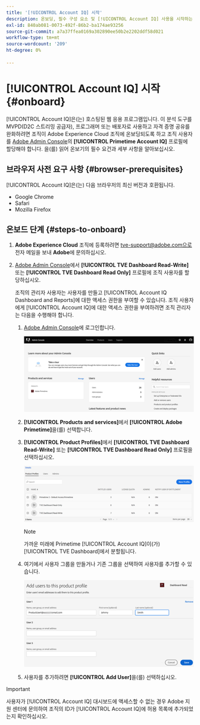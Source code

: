 ```yaml
---
title: '[!UICONTROL Account IQ] 시작'
description: 온보딩, 필수 구성 요소 및 [!UICONTROL Account IQ] 사용을 시작하는 방법에 대해 알아봅니다.
exl-id: 840ab081-0073-492f-86b2-ba174ae93256
source-git-commit: a7a37ffea0169a302890ee50b2e2202ddf58d021
workflow-type: tm+mt
source-wordcount: '209'
ht-degree: 0%

---
```


# [!UICONTROL Account IQ] 시작 {#onboard}

[!UICONTROL Account IQ]은(는) 호스팅된 웹 응용 프로그램입니다. 이 분석 도구를 MVPD(D2C 스트리밍 공급자), 프로그래머 또는 배포자로 사용하고 자격 증명 공유를 완화하려면 조직이 Adobe Experience Cloud 조직에 온보딩되도록 하고 조직 사용자를 [Adobe Admin Console](https://adminconsole.adobe.com/)의 **[!UICONTROL Primetime Account IQ]** 프로필에 할당해야 합니다. 을(를) 읽어 온보기의 필수 요건과 세부 사항을 알아보십시오.

## 브라우저 사전 요구 사항 {#browser-prerequisites}

[!UICONTROL Account IQ]은(는) 다음 브라우저의 최신 버전과 호환됩니다.

* Google Chrome
* Safari
* Mozilla Firefox

## 온보드 단계 {#steps-to-onboard}

1. **Adobe Experience Cloud** 조직에 등록하려면 tve-support@adobe.com으로 전자 메일을 보내 **Adobe**&#x200B;에 문의하십시오.

1. [Adobe Admin Console](https://adminconsole.adobe.com/)에서 **[!UICONTROL TVE Dashboard Read-Write]** 또는 **[!UICONTROL TVE Dashboard Read Only]** 프로필에 조직 사용자를 할당하십시오.

   조직의 관리자 사용자는 사용자를 만들고 [!UICONTROL Account IQ Dashboard and Reports]에 대한 액세스 권한을 부여할 수 있습니다. 조직 사용자에게 [!UICONTROL Account IQ]에 대한 액세스 권한을 부여하려면 조직 관리자는 다음을 수행해야 합니다.

   1. [Adobe Admin Console](https://adminconsole.adobe.com/)에 로그인합니다.


      ![](assets/admin-console.png)

   1. **[!UICONTROL Products and services]**&#x200B;에서 **[!UICONTROL Adobe Primetime]**&#x200B;을(를) 선택합니다.

   1. **[!UICONTROL Product Profiles]**&#x200B;에서 **[!UICONTROL TVE Dashboard Read-Write]** 또는 **[!UICONTROL TVE Dashboard Read Only]** 프로필을 선택하십시오.

      ![](assets/product-profiles.png)

      >[!NOTE]
      >
      >가까운 미래에 Primetime [!UICONTROL Account IQ]이(가) [!UICONTROL TVE Dashboard]에서 분할됩니다.

   1. 여기에서 사용자 그룹을 만들거나 기존 그룹을 선택하여 사용자를 추가할 수 있습니다.

      ![](assets/add-users-2profile.png)

   1. 사용자를 추가하려면 **[!UICONTROL Add User]**&#x200B;을(를) 선택하십시오.

>[!IMPORTANT]
>
>사용자가 [!UICONTROL Account IQ] 대시보드에 액세스할 수 없는 경우 Adobe 지원 센터에 문의하여 조직의 ID가 [!UICONTROL Account IQ]에 허용 목록에 추가되었는지 확인하십시오.
